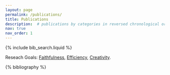 ```yaml
---
layout: page
permalink: /publications/
title: Publications
description:  # publications by categories in reversed chronological order. generated by jekyll-scholar.
nav: true
nav_order: 1
---
```


<!-- Bibsearch Feature -->


{% include bib_search.liquid %}

Reseach Goals: [Faithfulness](#faithfulness), [Efficiency](#efficiency), [Creativity](#creativity).

<div class="publications">

{% bibliography %}

</div>
